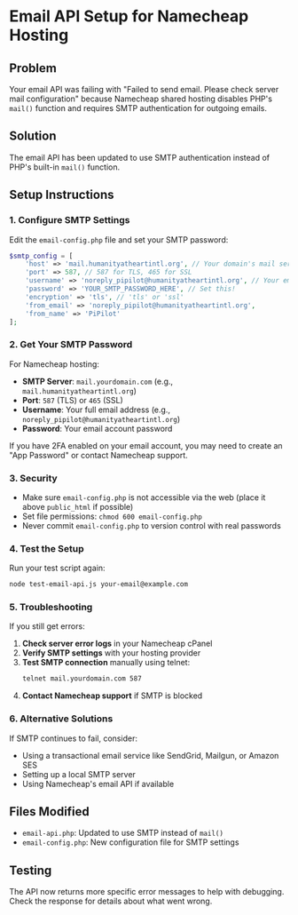 # Email API Setup for Namecheap Hosting

## Problem
Your email API was failing with "Failed to send email. Please check server mail configuration" because Namecheap shared hosting disables PHP's `mail()` function and requires SMTP authentication for outgoing emails.

## Solution
The email API has been updated to use SMTP authentication instead of PHP's built-in `mail()` function.

## Setup Instructions

### 1. Configure SMTP Settings

Edit the `email-config.php` file and set your SMTP password:

```php
$smtp_config = [
    'host' => 'mail.humanityatheartintl.org', // Your domain's mail server
    'port' => 587, // 587 for TLS, 465 for SSL
    'username' => 'noreply_pipilot@humanityatheartintl.org', // Your email address
    'password' => 'YOUR_SMTP_PASSWORD_HERE', // Set this!
    'encryption' => 'tls', // 'tls' or 'ssl'
    'from_email' => 'noreply_pipilot@humanityatheartintl.org',
    'from_name' => 'PiPilot'
];
```

### 2. Get Your SMTP Password

For Namecheap hosting:
- **SMTP Server**: `mail.yourdomain.com` (e.g., `mail.humanityatheartintl.org`)
- **Port**: `587` (TLS) or `465` (SSL)
- **Username**: Your full email address (e.g., `noreply_pipilot@humanityatheartintl.org`)
- **Password**: Your email account password

If you have 2FA enabled on your email account, you may need to create an "App Password" or contact Namecheap support.

### 3. Security

- Make sure `email-config.php` is not accessible via the web (place it above `public_html` if possible)
- Set file permissions: `chmod 600 email-config.php`
- Never commit `email-config.php` to version control with real passwords

### 4. Test the Setup

Run your test script again:
```bash
node test-email-api.js your-email@example.com
```

### 5. Troubleshooting

If you still get errors:

1. **Check server error logs** in your Namecheap cPanel
2. **Verify SMTP settings** with your hosting provider
3. **Test SMTP connection** manually using telnet:
   ```bash
   telnet mail.yourdomain.com 587
   ```
4. **Contact Namecheap support** if SMTP is blocked

### 6. Alternative Solutions

If SMTP continues to fail, consider:
- Using a transactional email service like SendGrid, Mailgun, or Amazon SES
- Setting up a local SMTP server
- Using Namecheap's email API if available

## Files Modified

- `email-api.php`: Updated to use SMTP instead of `mail()`
- `email-config.php`: New configuration file for SMTP settings

## Testing

The API now returns more specific error messages to help with debugging. Check the response for details about what went wrong.